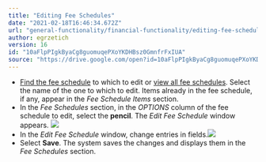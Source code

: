 ```yaml
---
title: "Editing Fee Schedules"
date: "2021-02-18T16:46:34.672Z"
url: "general-functionality/financial-functionality/editing-fee-schedules.html"
author: egrzetich
version: 16
id: "10aFlpPIgkByaCg8guomuqePXoYKDHBsz0GmnfrFxIUA"
source: "https://drive.google.com/open?id=10aFlpPIgkByaCg8guomuqePXoYKDHBsz0GmnfrFxIUA"
---
```

* [Find the fee schedule](finding-fee-schedules.html) to which to edit or [view all fee schedules](viewing-all-fee-schedules.html). Select the name of the one to which to edit. Items already in the fee schedule, if any, appear in the <em>Fee Schedule Items</em> section.
* In the <em>Fee Schedules</em> section, in the <em>OPTIONS</em> column of the fee schedule to edit, select the <strong>pencil</strong>. The <em>Edit Fee Schedule</em> window appears.  ![](editing-fee-schedules.images/image1.png)
* In the <em>Edit Fee Schedule</em> window, change entries in fields.![](editing-fee-schedules.images/image2.png)
* Select <strong>Save</strong>. The system saves the changes and displays them in the <em>Fee Schedules</em> section.
